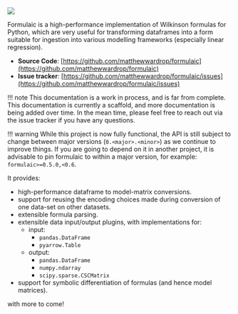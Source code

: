 <img src="assets/images/logo_with_text.png" style="max-width: 600px">

Formulaic is a high-performance implementation of Wilkinson formulas for Python,
which are very useful for transforming dataframes into a form suitable for
ingestion into various modelling frameworks (especially linear regression).

- **Source Code**: [https://github.com/matthewwardrop/formulaic](https://github.com/matthewwardrop/formulaic)
- **Issue tracker**: [https://github.com/matthewwardrop/formulaic/issues](https://github.com/matthewwardrop/formulaic/issues)

!!! note
    This documentation is a work in process, and is far from complete. This
    documentation is currently a scaffold, and more documentation is being added
    over time. In the mean time, please feel free to reach out via the issue
    tracker if you have any questions.

!!! warning
    While this project is now fully functional, the API is still subject to
    change between major versions (`0.<major>.<minor>`) as we continue to
    improve things. If you are going to depend on it in another project, it is
    advisable to pin formulaic to within a major version, for example:
    `formulaic>=0.5.0,<0.6`.

It provides:

- high-performance dataframe to model-matrix conversions.
- support for reusing the encoding choices made during conversion of one data-set on other datasets.
- extensible formula parsing.
- extensible data input/output plugins, with implementations for:
  - input:
    - `pandas.DataFrame`
    - `pyarrow.Table`
  - output:
    - `pandas.DataFrame`
    - `numpy.ndarray`
    - `scipy.sparse.CSCMatrix`
- support for symbolic differentiation of formulas (and hence model matrices).

with more to come!
